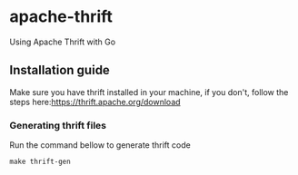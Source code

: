 # apache-thrift
Using Apache Thrift with Go

## Installation guide
Make sure you have thrift installed in your machine, if you don't, follow the steps here:https://thrift.apache.org/download

### Generating thrift files
Run the command bellow to generate thrift code 

``make thrift-gen``